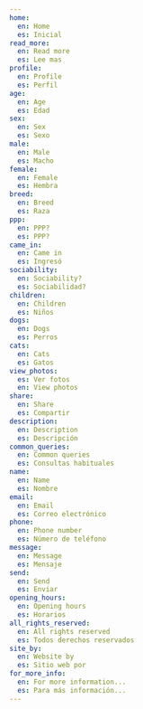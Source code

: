 ```yaml
---
home:
  en: Home
  es: Inicial
read_more:
  en: Read more
  es: Lee mas
profile:
  en: Profile
  es: Perfil
age:
  en: Age
  es: Edad
sex:
  en: Sex
  es: Sexo
male:
  en: Male
  es: Macho
female:
  en: Female
  es: Hembra
breed:
  en: Breed
  es: Raza
ppp:
  en: PPP?
  es: PPP?
came_in:
  en: Came in
  es: Ingresó
sociability:
  en: Sociability?
  es: Sociabilidad?
children:
  en: Children
  es: Niños
dogs:
  en: Dogs
  es: Perros
cats:
  en: Cats
  es: Gatos
view_photos:
  es: Ver fotos
  en: View photos
share:
  en: Share
  es: Compartir
description:
  en: Description
  es: Descripción
common_queries:
  en: Common queries
  es: Consultas habituales
name:
  en: Name
  es: Nombre
email:
  en: Email
  es: Correo electrónico
phone:
  en: Phone number
  es: Número de teléfono
message:
  en: Message
  es: Mensaje
send:
  en: Send
  es: Enviar
opening_hours:
  en: Opening hours
  es: Horarios
all_rights_reserved:
  en: All rights reserved
  es: Todos derechos reservados
site_by:
  en: Website by
  es: Sitio web por
for_more_info:
  en: For more information...
  es: Para más información...
---
```

